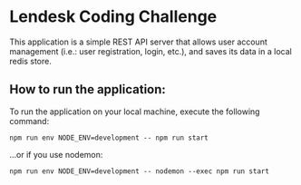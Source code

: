 # Lendesk Coding Challenge

This application is a simple REST API server that allows user account management (i.e.: user registration, login, etc.), and saves its data in a local redis store.

## **How to run the application:**

To run the application on your local machine, execute the following command:

`npm run env NODE_ENV=development -- npm run start`

...or if you use nodemon:

`npm run env NODE_ENV=development -- nodemon --exec npm run start`